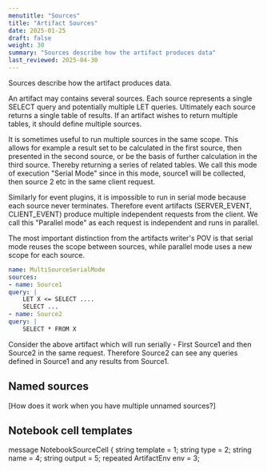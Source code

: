 ```yaml
---
menutitle: "Sources"
title: "Artifact Sources"
date: 2025-01-25
draft: false
weight: 30
summary: "Sources describe how the artifact produces data"
last_reviewed: 2025-04-30
---
```


Sources describe how the artifact produces data.

An artifact may contains several sources. Each source represents a single SELECT
query and potentially multiple LET queries. Ultimately each source returns a
single table of results. If an artifact wishes to return multiple tables, it
should define multiple sources.

It is sometimes useful to run multiple sources in the same
scope. This allows for example a result set to be calculated in the
first source, then presented in the second source, or be the basis
of further calculation in the third source. Thereby returning a
series of related tables. We call this mode of execution "Serial
Mode" since in this mode, source1 will be collected, then source 2
etc in the same client request.

Similarly for event plugins, it is impossible to run in serial mode
because each source never terminates. Therefore event artifacts
(SERVER_EVENT, CLIENT_EVENT) produce multiple independent requests
from the client. We call this "Parallel mode" as each request is
independent and runs in parallel.

The most important distinction from the artifacts writer's POV is
that serial mode reuses the scope between sources, while parallel
mode uses a new scope for each source.

```yaml
name: MultiSourceSerialMode
sources:
- name: Source1
query: |
    LET X <= SELECT ....
    SELECT ...
- name: Source2
query: |
    SELECT * FROM X
```

Consider the above artifact which will run serially - First Source1
and then Source2 in the same request. Therefore Source2 can see any
queries defined in Source1 and any results from Source1.

## Named sources

[How does it work when you have multiple unnamed sources?]

## Notebook cell templates

message NotebookSourceCell {
    string template = 1;
    string type = 2;
    string name = 4;
    string output = 5;
    repeated ArtifactEnv env = 3;





